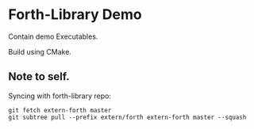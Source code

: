 # Forth-Library Demo

Contain demo Executables.

Build using CMake.

## Note to self.

Syncing with forth-library repo:

```
git fetch extern-forth master
git subtree pull --prefix extern/forth extern-forth master --squash
```